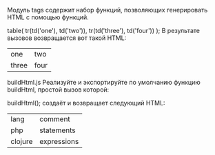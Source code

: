 Модуль tags содержит набор функций, позволяющих генерировать HTML с помощью функций.

table(
  tr(td('one'), td('two')),
  tr(td('three'), td('four'))
);
В результате вызовов возвращается вот такой HTML:

<table>
  <tr>
    <td>one</td>
    <td>two</td>
  </tr>
  <tr>
    <td>three</td>
    <td>four</td>
  </tr>
</table>
buildHtml.js
Реализуйте и экспортируйте по умолчанию функцию buildHtml, простой вызов которой:

buildHtml();
создаёт и возвращает следующий HTML:

<table>
  <tr>
    <td>lang</td>
    <td>comment</td>
  </tr>
  <tr>
    <td>php</td>
    <td>statements</td>
  </tr>
  <tr>
    <td>clojure</td>
    <td>expressions</td>
  </tr>
</table>
